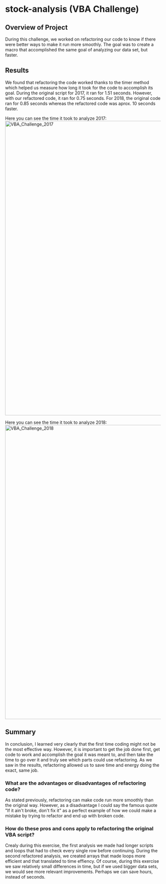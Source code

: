 # stock-analysis (VBA Challenge)

## Overview of Project
During this challenge, we worked on refactoring our code to know if there were better ways to make it run more smoothly. The goal was to create a macro that accomplished the same goal of analyzing our data set, but faster. 

## Results
We found that refactoring the code worked thanks to the timer method which helped us measure how long it took for the code to accomplish its goal. During the original script for 2017, it ran for 1.51 seconds. However, with our refactored code, it ran for 0.75 seconds. For 2018, the original code ran for 0.85 seconds whereas the refactored code was aprox. 10 seconds faster.

Here you can see the time it took to analyze 2017:
<img width="953" alt="VBA_Challenge_2017" src="https://user-images.githubusercontent.com/88563922/134840658-7eeff397-4be6-4f92-9867-08687aa9333c.PNG">

Here you can see the time it took to analyze 2018:
<img width="952" alt="VBA_Challenge_2018" src="https://user-images.githubusercontent.com/88563922/134840298-0962a9bc-0448-42bc-82bb-8222a29c4c1a.PNG">


## Summary
In conclusion, I learned very clearly that the first time coding might not be the most effective way. However, it is important to get the job done first, get code to work and accomplish the goal it was meant to, and then take the time to go over it and truly see which parts could use refactoring. As we saw in the results, refactoring allowed us to save time and energy doing the exact, same job.

### What are the advantages or disadvantages of refactoring code?
As stated previously, refactoring can make code run more smoothly than the original way. However, as a disadvantage I could say the famous quote "If it ain't broke, don't fix it" as a perfect example of how we could make a mistake by trying to refactor and end up with broken code. 

### How do these pros and cons apply to refactoring the original VBA script?
Crealy during this exercise, the first analysis we made had longer scripts and loops that had to check every single row before continuing. During the second refactored analysis, we created arrays that made loops more efficient and that translated to time effiency.  Of course, during this exercise we saw relatively small differences in time, but if we used bigger data sets, we would see more relevant improvements. Perhaps we can save hours, instead of seconds. 
